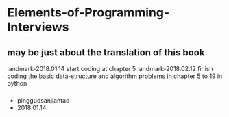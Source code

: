 # Elements-of-Programming-Interviews
## may be just about the translation of this book


landmark-2018.01.14 start coding at chapter 5
landmark-2018.02.12 finish coding the basic data-structure and algorithm problems in chapter 5 to 19 in python





###
- pingguosanjiantao
- 2018.01.14

